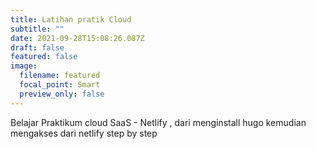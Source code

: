 ```yaml
---
title: Latihan pratik Cloud
subtitle: ""
date: 2021-09-28T15:08:26.087Z
draft: false
featured: false
image:
  filename: featured
  focal_point: Smart
  preview_only: false
---
```

Belajar Praktikum cloud SaaS - Netlify , dari menginstall hugo kemudian mengakses dari netlify step by step